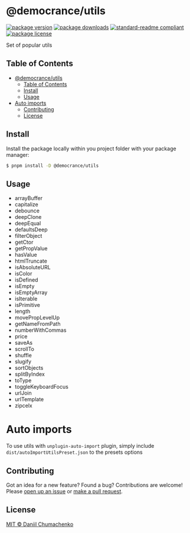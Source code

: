 
# @democrance/utils
[![package version](https://img.shields.io/npm/v/@democrance/utils.svg?style=flat-square)](https://npmjs.org/package/@democrance/utils)
[![package downloads](https://img.shields.io/npm/dm/@democrance/utils.svg?style=flat-square)](https://npmjs.org/package/@democrance/utils)
[![standard-readme compliant](https://img.shields.io/badge/readme%20style-standard-brightgreen.svg?style=flat-square)](https://github.com/RichardLitt/standard-readme)
[![package license](https://img.shields.io/npm/l/@democrance/utils.svg?style=flat-square)](https://npmjs.org/package/@democrance/utils)

Set of popular utils


## Table of Contents
- [@democrance/utils](#democranceutils)
  - [Table of Contents](#table-of-contents)
  - [Install](#install)
  - [Usage](#usage)
- [Auto imports](#auto-imports)
  - [Contributing](#contributing)
  - [License](#license)

## Install

Install the package locally within you project folder with your package manager:

```sh
$ pnpm install -D @democrance/utils
```

## Usage

- arrayBuffer
- capitalize
- debounce
- deepClone
- deepEqual
- defaultsDeep
- filterObject
- getCtor
- getPropValue
- hasValue
- htmlTruncate
- isAbsoluteURL
- isColor
- isDefined
- isEmpty
- isEmptyArray
- isIterable
- isPrimitive
- length
- movePropLevelUp
- getNameFromPath
- numberWithCommas
- price
- saveAs
- scrollTo
- shuffle
- slugify
- sortObjects
- splitByIndex
- toType
- toggleKeyboardFocus
- urlJoin
- urlTemplate
- zipcelx

# Auto imports

To use utils with `unplugin-auto-import` plugin, simply include `dist/autoImportUtilsPreset.json` to the presets options
## Contributing

Got an idea for a new feature? Found a bug? Contributions are welcome! Please [open up an issue](https://github.com/daniil4udo/utils/issues) or [make a pull request](https://makeapullrequest.com/).

## License

[MIT © Daniil Chumachenko](./LICENSE)
    
